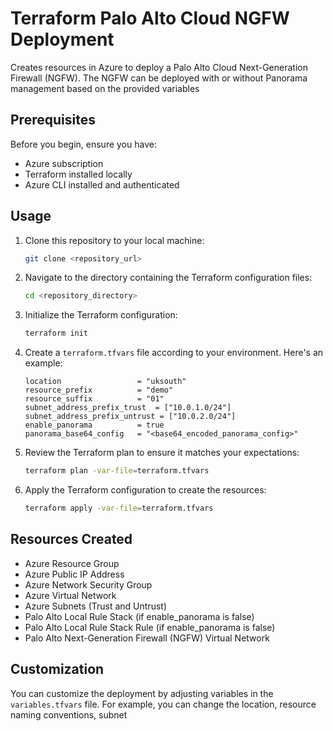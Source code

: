 # Terraform Palo Alto Cloud NGFW Deployment

Creates resources in Azure to deploy a Palo Alto Cloud Next-Generation Firewall (NGFW). The NGFW can be deployed with or without Panorama management based on the provided variables

## Prerequisites

Before you begin, ensure you have:

- Azure subscription
- Terraform installed locally
- Azure CLI installed and authenticated

## Usage

1. Clone this repository to your local machine:

    ```bash
    git clone <repository_url>
    ```

2. Navigate to the directory containing the Terraform configuration files:

    ```bash
    cd <repository_directory>
    ```

3. Initialize the Terraform configuration:

    ```bash
    terraform init
    ```

4. Create a `terraform.tfvars` file according to your environment. Here's an example:

    ```hcl
    location                 = "uksouth"
    resource_prefix          = "demo"
    resource_suffix          = "01"
    subnet_address_prefix_trust  = ["10.0.1.0/24"]
    subnet_address_prefix_untrust = ["10.0.2.0/24"]
    enable_panorama          = true
    panorama_base64_config   = "<base64_encoded_panorama_config>"
    ```

5. Review the Terraform plan to ensure it matches your expectations:

    ```bash
    terraform plan -var-file=terraform.tfvars
    ```

6. Apply the Terraform configuration to create the resources:

    ```bash
    terraform apply -var-file=terraform.tfvars
    ```

## Resources Created

- Azure Resource Group
- Azure Public IP Address
- Azure Network Security Group
- Azure Virtual Network
- Azure Subnets (Trust and Untrust)
- Palo Alto Local Rule Stack (if enable_panorama is false)
- Palo Alto Local Rule Stack Rule (if enable_panorama is false)
- Palo Alto Next-Generation Firewall (NGFW) Virtual Network

## Customization

You can customize the deployment by adjusting variables in the `variables.tfvars` file. For example, you can change the location, resource naming conventions, subnet
